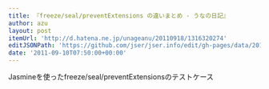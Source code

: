 ```yaml
---
title: 『freeze/seal/preventExtensions の違いまとめ - うなの日記』
author: azu
layout: post
itemUrl: 'http://d.hatena.ne.jp/unageanu/20110918/1316320274'
editJSONPath: 'https://github.com/jser/jser.info/edit/gh-pages/data/2011/09/index.json'
date: '2011-09-10T07:50:00+00:00'
---
```

Jasmineを使ったfreeze/seal/preventExtensionsのテストケース
